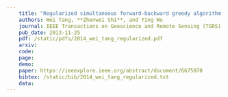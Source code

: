 ```yaml
---
    title: "Regularized simultaneous forward-backward greedy algorithm for sparse unmixing of hyperspectral data"
    authors: Wei Tang, **Zhenwei Shi**, and Ying Wu
    journal: IEEE Transactions on Geoscience and Remote Sensing (TGRS)
    pub_date: 2013-11-25
    pdf: /static/pdfs/2014_wei_tang_regularized.pdf
    arxiv: 
    code: 
    page: 
    demo: 
    paper: https://ieeexplore.ieee.org/abstract/document/6675070
    bibtex: /static/bib/2014_wei_tang_regularized.txt
    data:
---
```

    